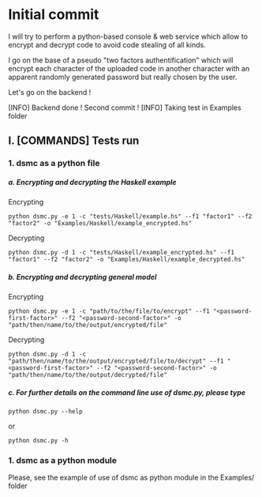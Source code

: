 # Initial commit

I will try to perform a python-based console & web service which allow to encrypt and decrypt code to avoid code stealing of all kinds.

I go on the base of a pseudo "two factors authentification" which will encrypt each character of the uploaded code in another character with an apparent randomly generated password but really chosen by the user.

Let's go on the backend !

[INFO] Backend done ! Second commit !
[INFO] Taking test in Examples folder

## I. [COMMANDS] Tests run
### 1. dsmc as a python file
##### a. Encrypting and decrypting the Haskell example
Encrypting
```shell script
python dsmc.py -e 1 -c "tests/Haskell/example.hs" --f1 "factor1" --f2 "factor2" -o "Examples/Haskell/example_encrypted.hs"
```
Decrypting
```shell script
python dsmc.py -d 1 -c "tests/Haskell/example_encrypted.hs" --f1 "factor1" --f2 "factor2" -o "Examples/Haskell/example_decrypted.hs"
```
##### b. Encrypting and decrypting general model
Encrypting
```shell script
python dsmc.py -e 1 -c "path/to/the/file/to/encrypt" --f1 "<password-first-factor>" --f2 "<password-second-factor>" -o "path/then/name/to/the/output/encrypted/file"
```
Decrypting
```shell script
python dsmc.py -d 1 -c "path/then/name/to/the/output/encrypted/file/to/decrypt" --f1 "<password-first-factor>" --f2 "<password-second-factor>" -o "path/then/name/to/the/output/decrypted/file"
```

##### c. For further details on the command line use of dsmc.py, please type
```shell script
python dsmc.py --help
```
or 
```shell script
python dsmc.py -h
```
### 1. dsmc as a python module
Please, see the example of use of dsmc as python module in the Examples/ folder
